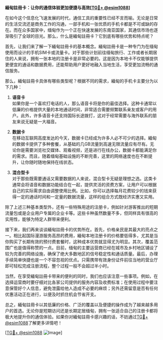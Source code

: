 **緬甸註冊卡：让你的通信体验更加便捷与高效[[TG💪+ @esim1088](https://t.me/s/esim1088)]**

在如今这个信息化飞速发展的时代，通信工具的重要性已经不言而喻。无论是日常的生活交流还是商务工作的沟通，一部手机和一张优质的手机卡都是不可或缺的存在。而在众多国家中，缅甸作为一个正在快速发展的东南亚国家，其通信市场也逐渐吸引了全球的目光。那么，什么是緬甸註冊卡？它到底有哪些优势和特点呢？

首先，让我们来了解一下緬甸註冊卡的基本概念。緬甸註冊卡是一种专门为在缅甸使用而设计的手机SIM卡或流量卡。对于那些计划前往缅甸旅行、工作或者长期居住的人来说，拥有一张本地的注册卡是非常必要的。这是因为本地卡不仅能够提供更便宜的通话和数据费用，还能帮助用户更好地融入当地生活，享受更加流畅的通信服务。

那么，緬甸註冊卡具体有哪些类型呢？根据不同的需求，緬甸的手机卡主要分为以下几种：

1. **语音卡**  
   如果你是一个喜欢打电话的人，那么语音卡将是你的最佳选择。这种卡通常以低廉的价格提供大量的本地通话时间，非常适合需要频繁联系亲友或客户的用户。此外，许多语音卡还支持国际长途拨打，这对于经常需要与海外联系的朋友来说无疑是一大福音。

2. **数据卡**  
   在移动互联网高度发达的今天，数据卡已经成为许多人必不可少的选择。緬甸的数据卡提供了多种套餐，从基础的几GB流量到高速无限流量应有尽有。无论你是需要浏览社交媒体、观看视频，还是进行在线办公，数据卡都能满足你的需求。而且，随着缅甸基础设施的不断完善，这里的网络速度也在不断提升，让你随时随地保持在线状态。

3. **混合型卡**  
   对于那些既需要通话又需要数据的人来说，混合型卡无疑是理想之选。这类卡通常会将语音和数据功能结合在一起，提供灵活的资费方案，让用户可以根据自己的实际需求自由调整使用比例。比如，你可以选择每月花费较少的钱来获得一定的通话时间和一定量的数据流量，这样的组合方式既经济实惠又实用。

除了上述三种基本类型外，还有一些特殊用途的注册卡，例如针对游客推出的短期流量包或是企业用户专属的企业卡等。这些卡种虽然数量不多，但同样具有很高的实用性，能够为特定人群带来便利。

接下来，我们再来谈谈緬甸註冊卡的优势所在。首先，价格亲民是其最大的亮点之一。相比起国际漫游服务高昂的费用，緬甸本地注册卡的价格要低得多，尤其是当你购买了长期有效的预付费套餐时，这种成本优势就显得尤为明显。其次，覆盖范围广也是值得称赞的一点。目前，缅甸的主要运营商已经在城市及乡村地区铺设了较为完善的网络设施，确保了绝大多数地区的信号稳定性和通话质量。最后，办理手续简单快捷也是一个不容忽视的优点。只需携带有效身份证件前往当地的营业厅即可轻松完成注册流程，整个过程一般不会超过半小时。

当然，在享受緬甸註冊卡带来的便利的同时，我们也应该注意一些事项。例如，在选择运营商时要仔细对比各家公司提供的服务内容及收费标准；在使用过程中要注意保管好个人信息，避免泄露给他人造成不必要的麻烦；另外还需留意是否有任何优惠活动正在进行，以便及时抓住机会节省开支。

总之，緬甸註冊卡以其低廉的价格、广泛的覆盖以及便捷的操作成为了越来越多用户的首选。无论你是短期访问还是长期定居缅甸，拥有一张适合自己的注册卡都将极大地提升你的通信体验。如果你对緬甸註冊卡感兴趣的话，不妨通过[TG💪+ @esim1088](https://t.me/s/esim1088)了解更多详情吧！

[[TG💪+ @esim1088](https://t.me/s/esim1088) ![Image](https://i.postimg.cc/4NQfJmqS/Snipaste-2025-05-13-00-14-12.png)]